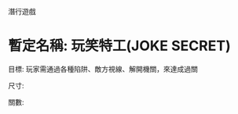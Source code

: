 潛行遊戲

暫定名稱: 玩笑特工(JOKE SECRET)
===================================
  
  目標: 玩家需通過各種陷阱、敵方視線、解開機關，來達成過關
  
  尺寸:
  
  關數: 
  
  
